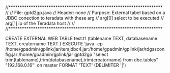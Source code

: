 //*********************************************************************
//
//  File:       gptd2gp.java
//  Header:     none
//  Purpose:    External tabel based on a JDBC conection to teradata with these arg
//              arg[0] select to be executed
//              arg[1] ip of the Teradata host
//
//
//*********************************************************************

CREATE EXTERNAL WEB TABLE  test.t1
(tablename TEXT,
databasename TEXT,
creatorname TEXT
)
EXECUTE 'java -cp /home/gpadmin/gplink/jar/terajdbc4.jar:/home/gpadmin/gplink/jar/tdgssconfig.jar:/home/gpadmin/gplink/jar gptd2gp "select trim(tablename),trim(databasename),trim(creatorname) from dbc.tables" "192.168.0.16"'  on master
FORMAT 'TEXT' (DELIMITER '|')
